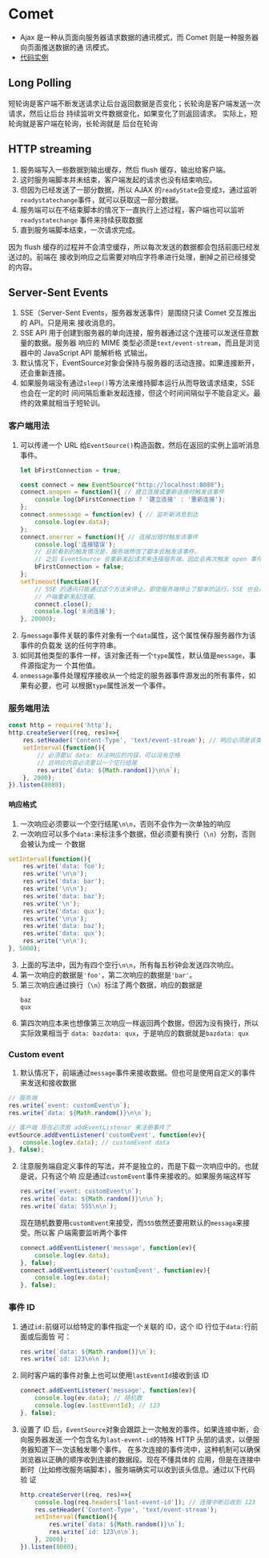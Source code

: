 # Comet

* Ajax 是一种从页面向服务器请求数据的通讯模式，而 Comet 则是一种服务器向页面推送数据的通
讯模式。
* [代码实例](https://github.com/samoyi/Nichijou/tree/master/communication/Comet)


## Long Polling
短轮询是客户端不断发送请求让后台返回数据是否变化；长轮询是客户端发送一次请求，然后让后台
持续监听文件数据变化，如果变化了则返回请求。 实际上，短轮询就是客户端在轮询，长轮询就是
后台在轮询


## HTTP streaming
1. 服务端写入一些数据到输出缓存，然后 flush 缓存，输出给客户端。
2. 这时服务端脚本并未结束，客户端发起的请求也没有结束响应。
3. 但因为已经发送了一部分数据，所以 AJAX 的`readyState`会变成`3`，通过监听
`readystatechange`事件，就可以获取这一部分数据。
4. 服务端可以在不结束脚本的情况下一直执行上述过程，客户端也可以监听`readystatechange`
事件来持续获取数据
5. 直到服务端脚本结束，一次请求完成。

因为 flush 缓存的过程并不会清空缓存，所以每次发送的数据都会包括前面已经发送过的。前端在
接收到响应之后需要对响应字符串进行处理，删掉之前已经接受的内容。


## Server-Sent Events
1. SSE（Server-Sent Events，服务器发送事件）是围绕只读 Comet 交互推出的 API。只是用来
接收消息的。
2. SSE API 用于创建到服务器的单向连接，服务器通过这个连接可以发送任意数量的数据。服务器
响应的 MIME 类型必须是`text/event-stream`，而且是浏览器中的 JavaScript API 能解析格
式输出。
3. 默认情况下，EventSource对象会保持与服务器的活动连接。如果连接断开，还会重新连接。
4. 如果服务端没有通过`sleep()`等方法来维持脚本运行从而导致请求结束，SSE 也会在一定的时
间间隔后重新发起连接，但这个时间间隔似乎不能自定义。最终的效果就相当于短轮训。

### 客户端用法
1. 可以传递一个 URL 给`EventSource()`构造函数，然后在返回的实例上监听消息事件。
    ```js
    let bFirstConnection = true;

    const connect = new EventSource("http://localhost:8080");
    connect.onopen = function(){ // 建立连接或重新连接时触发该事件
        console.log(bFirstConnection ? '建立连接' : '重新连接');
    };
    connect.onmessage = function(ev) { // 监听新消息到达
        console.log(ev.data);
    };
    connect.onerror = function(){ // 连接出错时触发该事件
        console.log('连接错误');
        // 目前看到的触发情况是，服务端修改了脚本会触发该事件。
        // 之后 EventSource 会重新发起请求来连接服务端，因此会再次触发 open 事件。
        bFirstConnection = false;
    };
    setTimeout(function(){
        // SSE 的通讯只能通过这个方法来停止。即使服务端停止了脚本的运行，SSE 也会从客
        // 户端重新发起连接。
        connect.close();
        console.log('关闭连接');
    }, 20000);
    ```
2. 与`message`事件关联的事件对象有一个`data`属性，这个属性保存服务器作为该事件的负载发
送的任何字符串。
3. 如同其他类型的事件一样，该对象还有一个`type`属性，默认值是`message`，事件源指定为一
个其他值。
4. `onmessage`事件处理程序接收从一个给定的服务器事件源发出的所有事件，如果有必要，也可
以根据`type`属性派发一个事件。

### 服务端用法
```js
const http = require('http');
http.createServer((req, res)=>{
    res.setHeader('Content-Type', 'text/event-stream'); // 响应必须是该类型
    setInterval(function(){
        // 必须要以 data: 标注响应的内容，可以没有空格
        // 且响应内容必须要以一个空行结尾
        res.write(`data: ${Math.random()}\n\n`);
    }, 2000);
}).listen(8080);
```

#### 响应格式
1. 一次响应必须要以一个空行结尾`\n\n`，否则不会作为一次单独的响应
2. 一次响应可以多个`data:`来标注多个数据，但必须要有换行（`\n`）分割，否则会被认为成一
个数据

```js
setInterval(function(){
    res.write('data: foo');
    res.write('\n\n');
    res.write('data: bar');
    res.write('\n\n');
    res.write('data: baz');
    res.write('\n');
    res.write('data: qux');
    res.write('\n\n');
    res.write('data: baz');
    res.write('data: qux');
    res.write('\n\n');
}, 5000);
```

3. 上面的写法中，因为有四个空行`\n\n`，所有每五秒钟会发送四次响应。
4. 第一次响应的数据是`'foo'`，第二次响应的数据是`'bar'`。
5. 第三次响应通过换行（`\n`）标注了两个数据，响应的数据是
    ```
    baz
    qux
    ```
4. 第四次响应本来也想像第三次响应一样返回两个数据，但因为没有换行，所以实际效果相当于
`data: bazdata: qux`，于是响应的数据就是`bazdata: qux`


### Custom event
1. 默认情况下，前端通过`message`事件来接收数据。但也可是使用自定义的事件来发送和接收数据
  ```js
  // 服务端
  res.write(`event: customEvent\n`);
  res.write(`data: ${Math.random()}\n\n`);
  ```
  ```js
  // 客户端 现在必须用 addEventListener 来注册事件了
  evtSource.addEventListener('customEvent', function(ev){
      console.log(ev.data); // customEvent data
  }, false);
  ```
2. 注意服务端自定义事件的写法，并不是独立的，而是下载一次响应中的。也就是说，只有这个响
应是通过`customEvent`事件来接收的。如果服务端这样写
    ```js
    res.write(`event: customEvent\n`);
    res.write(`data: ${Math.random()}\n\n`);
    res.write(`data: 555\n\n`);
    ```
    现在随机数要用`customEvent`来接受，而`555`依然还要用默认的`messaga`来接受。所以客
    户端需要监听两个事件
    ```js
    connect.addEventListener('message', function(ev){
        console.log(ev.data);
    }, false);
    connect.addEventListener('customEvent', function(ev){
        console.log(ev.data);
    }, false);
    ```

### 事件 ID
1. 通过`id:`前缀可以给特定的事件指定一个关联的 ID，这个 ID 行位于`data:`行前面或后面皆
可：
    ```js
    res.write(`data: ${Math.random()}\n`);
    res.write(`id: 123\n\n`);
    ```
2. 同时客户端的事件对象上也可以使用`lastEventId`接收到该 ID
    ```js
    connect.addEventListener('message', function(ev){
        console.log(ev.data); // 随机数
        console.log(ev.lastEventId); // 123
    }, false);
    ```
3. 设置了 ID 后，`EventSource`对象会跟踪上一次触发的事件。如果连接中断，会向服务器发送
一个包含名为`last-event-id`的特殊 HTTP 头部的请求，以便服务器知道下一次该触发哪个事件。
在多次连接的事件流中，这种机制可以确保浏览器以正确的顺序收到连接的数据段。现在不懂具体的
应用，但是在连接中断时（比如修改服务端脚本），服务端确实可以收到该头信息。通过以下代码验
证
    ```js
    http.createServer((req, res)=>{
        console.log(req.headers['last-event-id']); // 连接中断后收到 123
        res.setHeader('Content-Type', 'text/event-stream');
        setInterval(function(){
            res.write(`data: ${Math.random()}\n`);
            res.write(`id: 123\n\n`);
        }, 2000);
    }).listen(8080);
    ```
